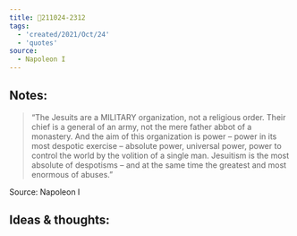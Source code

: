 ```yaml
---
title: 💬211024-2312
tags:
  - 'created/2021/Oct/24'
  - 'quotes'
source:
  - Napoleon I
---
```


## Notes:
> “The Jesuits are a MILITARY organization, not a religious order. Their chief is a general of an army, not the mere father abbot of a monastery. And the aim of this organization is power – power in its most despotic exercise – absolute power, universal power, power to control the world by the volition of a single man. Jesuitism is the most absolute of despotisms – and at the same time the greatest and most enormous of abuses.”

Source: Napoleon I

## Ideas & thoughts:
